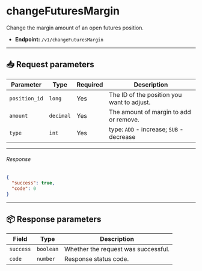 # changeFuturesMargin

Change the margin amount of an open futures position.

- **Endpoint:** `/v1/changeFuturesMargin`

---

## 📥 Request parameters

| **Parameter**    | **Type**   | **Required** | **Description**                                                                 |
|------------------|------------|--------------|---------------------------------------------------------------------------------|
| `position_id`    | `long`     | Yes          | The ID of the position you want to adjust.                                      |
| `amount`         | `decimal`  | Yes          | The amount of margin to add or remove.                                          |
| `type`           | `int`      | Yes          | type: `ADD` - increase; `SUB` - decrease                                            |

---

###### Response

```json
{
  "success": true,
  "code": 0
}
```

---

## 📦 Response parameters

| **Field**     | **Type**   | **Description**                     |
|---------------|------------|-------------------------------------|
| `success`     | `boolean`  | Whether the request was successful. |
| `code`        | `number`   | Response status code.               |
